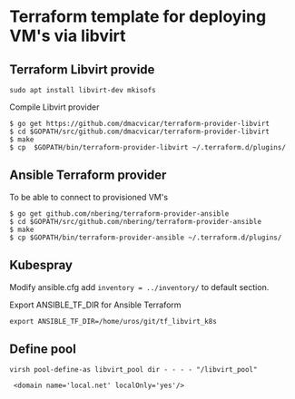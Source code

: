# Terraform template for deploying VM's via libvirt

## Terraform Libvirt provide

`sudo apt install libvirt-dev mkisofs`

Compile Libvirt provider

```
$ go get https://github.com/dmacvicar/terraform-provider-libvirt
$ cd $GOPATH/src/github.com/dmacvicar/terraform-provider-libvirt
$ make
$ cp  $GOPATH/bin/terraform-provider-libvirt ~/.terraform.d/plugins/
```

## Ansible Terraform provider

To be able to connect to provisioned VM's

```
$ go get github.com/nbering/terraform-provider-ansible
$ cd $GOPATH/src/github.com/nbering/terraform-provider-ansible
$ make
$ cp $GOPATH/bin/terraform-provider-ansible ~/.terraform.d/plugins/
```

##  Kubespray

Modify ansible.cfg add `inventory = ../inventory/` to default section.

Export ANSIBLE_TF_DIR for Ansible Terraform

```
export ANSIBLE_TF_DIR=/home/uros/git/tf_libvirt_k8s
```


## Define pool
```
virsh pool-define-as libvirt_pool dir - - - - "/libvirt_pool"
```
` <domain name='local.net' localOnly='yes'/>`
